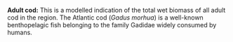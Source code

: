 **Adult cod:** This is a modelled indication of the total wet biomass of
all adult cod in the region. The Atlantic cod (*Gadus morhua*) is a
well-known benthopelagic fish belonging to the family Gadidae widely
consumed by humans.




